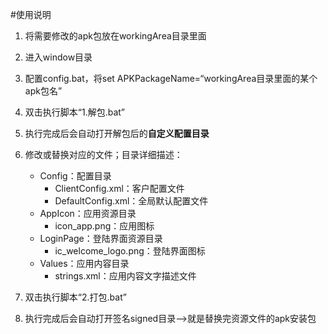 #使用说明
1. 将需要修改的apk包放在workingArea目录里面
2. 进入window目录
3. 配置config.bat，将set APKPackageName=“workingArea目录里面的某个apk包名”
4. 双击执行脚本“1.解包.bat”
5. 执行完成后会自动打开解包后的**自定义配置目录**
6. 修改或替换对应的文件；目录详细描述：
    * Config：配置目录
        * ClientConfig.xml：客户配置文件
        * DefaultConfig.xml：全局默认配置文件
    * AppIcon：应用资源目录
        * icon_app.png：应用图标
    * LoginPage：登陆界面资源目录
        * ic_welcome_logo.png：登陆界面图标
    * Values：应用内容目录
        * strings.xml：应用内容文字描述文件

7. 双击执行脚本“2.打包.bat”
8. 执行完成后会自动打开签名signed目录-->就是替换完资源文件的apk安装包
